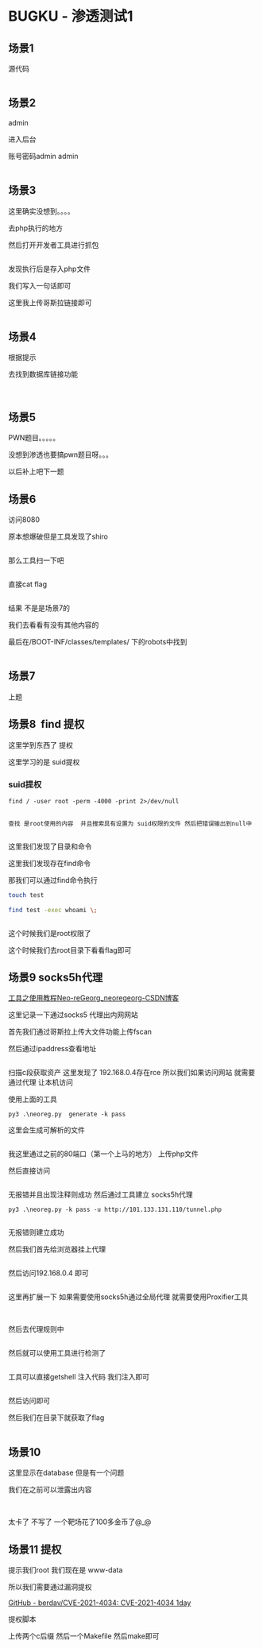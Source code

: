 # BUGKU - 渗透测试1

## 场景1

源代码



<img src="https://i-blog.csdnimg.cn/blog_migrate/a726e622867c146c1b954b07a69bc47c.png" alt="" style="max-height:321px; box-sizing:content-box;" />


## 场景2

admin

进入后台

账号密码admin admin



<img src="https://i-blog.csdnimg.cn/blog_migrate/12fa02d25c6b6f6fd999507168709c71.png" alt="" style="max-height:926px; box-sizing:content-box;" />


## 场景3

这里确实没想到。。。。

去php执行的地方

然后打开开发者工具进行抓包



<img src="https://i-blog.csdnimg.cn/blog_migrate/a6d13db990e88ebb1b4508b9128fc87f.png" alt="" style="max-height:941px; box-sizing:content-box;" />


发现执行后是存入php文件

我们写入一句话即可

这里我上传哥斯拉链接即可



<img src="https://i-blog.csdnimg.cn/blog_migrate/4617d84e2a96d32d096b17fcb7437dd9.png" alt="" style="max-height:681px; box-sizing:content-box;" />


## 场景4

根据提示

去找到数据库链接功能



<img src="https://i-blog.csdnimg.cn/blog_migrate/f69165305ac66bb3608f04cd4cdc1db3.png" alt="" style="max-height:638px; box-sizing:content-box;" />




<img src="https://i-blog.csdnimg.cn/blog_migrate/08634bea46e305ddfee3d938b56f0ca0.png" alt="" style="max-height:234px; box-sizing:content-box;" />


## 场景5

PWN题目。。。。。

没想到渗透也要搞pwn题目呀。。。

以后补上吧下一题

## 场景6

访问8080

原本想爆破但是工具发现了shiro



<img src="https://i-blog.csdnimg.cn/blog_migrate/cec6c4b5f0a4f32c8fc2353578875ee2.png" alt="" style="max-height:342px; box-sizing:content-box;" />


那么工具扫一下吧



<img src="https://i-blog.csdnimg.cn/blog_migrate/2449ac2e479caae86c214241a3d7cae5.png" alt="" style="max-height:839px; box-sizing:content-box;" />


直接cat flag



<img src="https://i-blog.csdnimg.cn/blog_migrate/3eb110275aff4bd7ff6a4077d195477b.png" alt="" style="max-height:521px; box-sizing:content-box;" />


结果 不是是场景7的

我们去看看有没有其他内容的

最后在/BOOT-INF/classes/templates/ 下的robots中找到



<img src="https://i-blog.csdnimg.cn/blog_migrate/b5fa1203fdaf7b47cc393c8f879d5562.png" alt="" style="max-height:233px; box-sizing:content-box;" />


## 场景7

上题

## 场景8  find 提权

这里学到东西了 提权

这里学习的是 suid提权

### suid提权

```cobol
find / -user root -perm -4000 -print 2>/dev/null
 
 
查找 是root使用的内容  并且搜索具有设置为 suid权限的文件 然后把错误输出到null中
```



<img src="https://i-blog.csdnimg.cn/blog_migrate/855ca20f4078ec283ba10f722f2cb29f.png" alt="" style="max-height:193px; box-sizing:content-box;" />


这里我们发现了目录和命令

这里我们发现存在find命令

那我们可以通过find命令执行

```bash
touch test
 
find test -exec whoami \;
```



<img src="https://i-blog.csdnimg.cn/blog_migrate/4d738c0823c5c485dc708f379d42231c.png" alt="" style="max-height:119px; box-sizing:content-box;" />


这个时候我们是root权限了

这个时候我们去root目录下看看flag即可

## 场景9 socks5h代理

 [工具之使用教程Neo-reGeorg_neoregeorg-CSDN博客](https://blog.csdn.net/qq_32393893/article/details/110389330) 

这里记录一下通过socks5 代理出内网网站

首先我们通过哥斯拉上传大文件功能上传fscan

然后通过ipaddress查看地址



<img src="https://i-blog.csdnimg.cn/blog_migrate/4ed48e0828bf4165d41ea40df8e0ac6d.png" alt="" style="max-height:480px; box-sizing:content-box;" />


扫描c段获取资产 这里发现了 192.168.0.4存在rce 所以我们如果访问网站 就需要通过代理 让本机访问

使用上面的工具

```cobol
py3 .\neoreg.py  generate -k pass
```

这里会生成可解析的文件



<img src="https://i-blog.csdnimg.cn/blog_migrate/dcdb5b3a24c67e637c00cac32b5506e8.png" alt="" style="max-height:201px; box-sizing:content-box;" />


我这里通过之前的80端口（第一个上马的地方） 上传php文件

然后直接访问



<img src="https://i-blog.csdnimg.cn/blog_migrate/5d540f56e0617e690c099e527a537f6a.png" alt="" style="max-height:741px; box-sizing:content-box;" />


无报错并且出现注释则成功 然后通过工具建立 socks5h代理

```cobol
py3 .\neoreg.py -k pass -u http://101.133.131.110/tunnel.php
```



<img src="https://i-blog.csdnimg.cn/blog_migrate/ca375f35ae88da794f8a1a39d8eafb16.png" alt="" style="max-height:583px; box-sizing:content-box;" />


无报错则建立成功

然后我们首先给浏览器挂上代理



<img src="https://i-blog.csdnimg.cn/blog_migrate/1b1801663c2296d8dd0fb8022db88efa.png" alt="" style="max-height:450px; box-sizing:content-box;" />


然后访问192.168.0.4 即可



<img src="https://i-blog.csdnimg.cn/blog_migrate/5467b971f95d7cd4ac48d0bdc8587662.png" alt="" style="max-height:502px; box-sizing:content-box;" />


这里再扩展一下 如果需要使用socks5h通过全局代理 就需要使用Proxifier工具



<img src="https://i-blog.csdnimg.cn/blog_migrate/e7b5f385c12e7e3e09d82344e13038c5.png" alt="" style="max-height:355px; box-sizing:content-box;" />




<img src="https://i-blog.csdnimg.cn/blog_migrate/7cb9614df740a23ec2db7ac48bae8772.png" alt="" style="max-height:390px; box-sizing:content-box;" />


然后去代理规则中



<img src="https://i-blog.csdnimg.cn/blog_migrate/181caf2df3d1306198d897b6a4b440cc.png" alt="" style="max-height:243px; box-sizing:content-box;" />


然后就可以使用工具进行检测了



<img src="https://i-blog.csdnimg.cn/blog_migrate/6daee8f8458d6ffbd2a9628936a44e13.png" alt="" style="max-height:203px; box-sizing:content-box;" />


工具可以直接getshell 注入代码 我们注入即可



<img src="https://i-blog.csdnimg.cn/blog_migrate/75a5edea6859337816a36d540d503f32.png" alt="" style="max-height:245px; box-sizing:content-box;" />


然后访问即可

然后我们在目录下就获取了flag



<img src="https://i-blog.csdnimg.cn/blog_migrate/e3dfa47e01888f90967f01580715369d.png" alt="" style="max-height:127px; box-sizing:content-box;" />


## 场景10

这里显示在database 但是有一个问题

我们在之前可以泄露出内容



<img src="https://i-blog.csdnimg.cn/blog_migrate/93eaa773397f220e23f3c2d0470ee161.png" alt="" style="max-height:80px; box-sizing:content-box;" />




<img src="https://i-blog.csdnimg.cn/blog_migrate/59b0f3dbf41c56548533ff160dd5d171.png" alt="" style="max-height:249px; box-sizing:content-box;" />


太卡了 不写了 一个靶场花了100多金币了@_@

## 场景11 提权

提示我们root 我们现在是 www-data

所以我们需要通过漏洞提权

 [GitHub - berdav/CVE-2021-4034: CVE-2021-4034 1day](https://github.com/berdav/CVE-2021-4034) 

提权脚本

上传两个c后缀 然后一个Makefile 然后make即可
